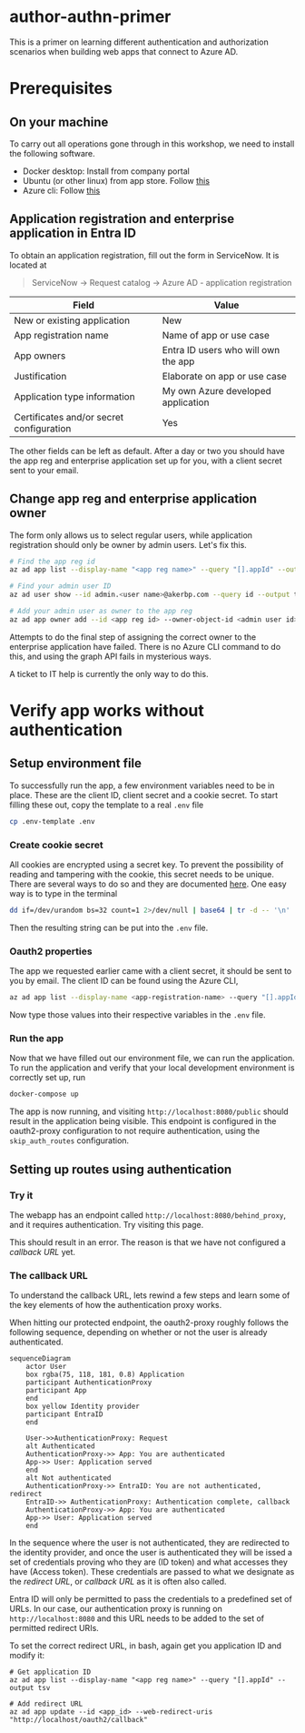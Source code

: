 # author-authn-primer
This is a primer on learning different authentication and authorization scenarios
when building web apps that connect to Azure AD.

# Prerequisites
## On your machine
To carry out all operations gone through in this workshop, we need to install the following
software.

- Docker desktop: Install from company portal
- Ubuntu (or other linux) from app store. Follow [this](https://learn.microsoft.com/en-us/windows/wsl/setup/environment)
- Azure cli: Follow [this](https://learn.microsoft.com/en-us/cli/azure/install-azure-cli-linux?pivots=apt)

## Application registration and enterprise application in Entra ID
To obtain an application registration, fill out the form in ServiceNow. It is located at 

> ServiceNow -> Request catalog -> Azure AD - application registration

| Field | Value |
| ----- | ----- |
| New or existing application | New |
| App registration name | Name of app or use case |
| App owners | Entra ID users who will own the app |
| Justification | Elaborate on app or use case |
| Application type information | My own Azure developed application |
| Certificates and/or secret configuration | Yes |

The other fields can be left as default. After a day or two you should have the app reg and 
enterprise application set up for you, with a client secret sent to your email.


## Change app reg and enterprise application owner

The form only allows us to select regular users, while application registration should only
be owner by admin users. Let's fix this.

```bash
# Find the app reg id 
az ad app list --display-name "<app reg name>" --query "[].appId" --output tsv

# Find your admin user ID
az ad user show --id admin.<user name>@akerbp.com --query id --output tsv

# Add your admin user as owner to the app reg
az ad app owner add --id <app reg id> --owner-object-id <admin user id>

````

Attempts to do the final step of assigning the correct owner to the enterprise application
have failed. There is no Azure CLI command to do this, and using the graph API fails in 
mysterious ways.

A ticket to IT help is currently the only way to do this.

# Verify app works without authentication
## Setup environment file 
To successfully run the app, a few environment variables need to be in place. These are the 
client ID, client secret and a cookie secret. To start filling these out, copy the template
to a real `.env` file

```bash
cp .env-template .env
```

### Create cookie secret
All cookies are encrypted using a secret key. To prevent the possibility of reading and tampering
with the cookie, this secret needs to be unique. There are several ways to do so and they are 
documented [here](https://oauth2-proxy.github.io/oauth2-proxy/configuration/overview/#generating-a-cookie-secret).
One easy way is to type in the terminal

```bash
dd if=/dev/urandom bs=32 count=1 2>/dev/null | base64 | tr -d -- '\n' | tr -- '+/' '-_' ; echo
```

Then the resulting string can be put into the `.env` file.

### Oauth2 properties
The app we requested earlier came with a client secret, it should be sent to you by email. The 
client ID can be found using the Azure CLI,

```bash
az ad app list --display-name <app-registration-name> --query "[].appId" --output tsv
```

Now type those values into their respective variables in the `.env` file.

### Run the app

Now that we have filled out our environment file, we can run the application. To run the application 
and verify that your local development environment is correctly set up, run 

```bash
docker-compose up
```

The app is now running, and visiting `http://localhost:8080/public` should result in the application being 
visible. This endpoint is configured in the oauth2-proxy configuration to not require authentication, using 
the `skip_auth_routes` configuration.

## Setting up routes using authentication
### Try it
The webapp has an endpoint called `http://localhost:8080/behind_proxy`, and it requires authentication.
Try visiting this page.

This should result in an error. The reason is that we have not configured a _callback URL_ yet.

### The callback URL

To understand the callback URL, lets rewind a few steps and learn some of the key elements of how
the authentication proxy works.

When hitting our protected endpoint, the oauth2-proxy roughly follows the following sequence, depending
on whether or not the user is already authenticated.

```mermaid
sequenceDiagram
    actor User
    box rgba(75, 118, 181, 0.8) Application
    participant AuthenticationProxy
    participant App
    end
    box yellow Identity provider
    participant EntraID
    end

    User->>AuthenticationProxy: Request
    alt Authenticated
    AuthenticationProxy->> App: You are authenticated
    App->> User: Application served
    end
    alt Not authenticated
    AuthenticationProxy->> EntraID: You are not authenticated, redirect
    EntraID->> AuthenticationProxy: Authentication complete, callback
    AuthenticationProxy->> App: You are authenticated
    App->> User: Application served
    end
```

In the sequence where the user is not authenticated, they are redirected to the identity provider,
and once the user is authenticated they will be issed a set of credentials proving who they are 
(ID token) and what accesses they have (Access token). These credentials are passed to what we 
designate as the _redirect URL_, or _callback URL_ as it is often also called.

Entra ID will only be permitted to pass the credentials to a predefined set of URLs. In our case, 
our authentication proxy is running on `http://localhost:8080` and this URL needs to be added to 
the set of permitted redirect URIs.

To set the correct redirect URL, in bash, again get you application ID and modify it:
```
# Get application ID
az ad app list --display-name "<app reg name>" --query "[].appId" --output tsv

# Add redirect URL
az ad app update --id <app_id> --web-redirect-uris "http://localhost/oauth2/callback"
```

